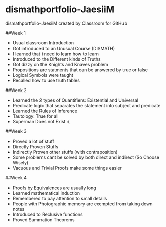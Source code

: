 # dismathportfolio-JaesiiM
dismathportfolio-JaesiiM created by Classroom for GitHub

##Week 1
- Usual classroom Introduction
- Got introduced to an Unusual Course (DISMATH)
- I learned that i need to learn how to learn
- Introduced to the Different kinds of Truths
- Got dizzy on the Knights and Knaves problem
- Propositions are statments that can be answered by true or false
- Logical Symbols were taught
- Recalled how to use truth tables

##Week 2
- Learned the 2 types of Quantifiers: Existential and Universal
- Predicate logic that separates the statement into subject and predicate
- Learned the Rules of Inference
- Tautology: True for all
- Superman Does not Exist :(

##Week 3
- Proved a lot of stuff
- Directly Proven Stuffs
- Indirectly Proven other stuffs (with contraposition)
- Some problems cant be solved by both direct and indirect (So Choose Wisely)
- Vacuous and Trivial Proofs make some things easier


##Week 4
- Proofs by Equivalences are usually long
- Learned mathematical induction
- Remembered to pay attention to small details
- People with Photographic memory are exempted from taking down notes
- Introduced to Reclusive functions
- Proved Summation Theorems
